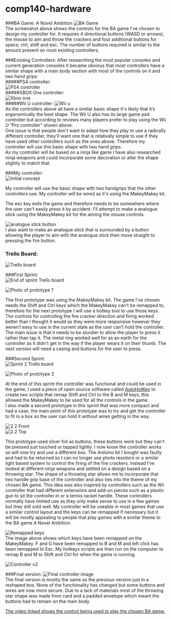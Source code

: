 # comp140-hardware
###BA Game: A Novel Ambition
![BA Game](https://raw.githubusercontent.com/MaddieK19/comp140-hardware/master/Images/BA%20game%20instructions.png)  
The screenshot above shows the controls for the BA game I've chosen to design my controller for. It requires 4 directional buttons (WASD or arrows), the mouse to aim and throw the crackers and four additional buttons for space, ctrl, shift and esc. The number of buttons required is similar to the amount present on most existing controllers.

###Existing Controllers:
After researching the most popular consoles and current generation consoles it became obvious that most controllers have a similar shape with a main body section with most of the controls on it and two hand grips:  
#####PS4 controller:  
![PS4 controller](http://www.evilcontrollers.com/media/catalog/product/cache/1/image/490x351/9df78eab33525d08d6e5fb8d27136e95/p/s/ps4-frontview.png)  
#####XBOX One controller:  
![Xbox one](https://www.evilcontrollers.com/media/catalog/product/cache/1/image/490x351/9df78eab33525d08d6e5fb8d27136e95/x/b/xboxone-frontview-stockblack.png)  
#####Wii U controller:
![Wii u](http://ecx.images-amazon.com/images/I/7115A2m702L._SX522_.jpg)  
As the controllers above all have a similar basic shape it's likely that it’s ergonomically the best shape. The Wii U also has its large game pad controller but according to reviews many players prefer to play using the Wii U “Pro controller” shown above.  
One issue is that people don't want to adapt how they play to use a radically different controller, they'll want one that is relatively simple to use if they have used other controllers such as the ones above.  Therefore my controller will use this basic shape with two hand grips.      
As my controller will be based on a ninja like game I have also researched ninja weapons and could incorporate some decoration or alter the shape slightly to match that.

###My controller:  
![Initial concept](https://raw.githubusercontent.com/MaddieK19/comp140-hardware/master/Images/design.png)

My controller will use the basic shape with two handgrips that the other controllers use. My controller will be wired as it's using the MakeyMakey kit.

The esc key exits the game and therefore needs to be somewhere where the user can't easily press it by accident.
I'll attempt to make a analogue stick using the MakeyMakey kit for the aiming the mouse controls.

![analogue stick button](https://raw.githubusercontent.com/MaddieK19/comp140-hardware/master/Images/js%20button.png)  
I also want to make an analogue stick that is surrounded by a button allowing the player to aim with the analogue stick then move straight to pressing the fire button.

### Trello Board:  
![Trello board](https://raw.githubusercontent.com/MaddieK19/comp140-hardware/master/Images/Trello%20board.PNG)

###First Sprint:  
![End of sprint Trello board](https://raw.githubusercontent.com/MaddieK19/comp140-hardware/master/Images/End%20of%20sprint%201.PNG)
  
![Photo of prototype 1](https://raw.githubusercontent.com/MaddieK19/comp140-hardware/master/Images/Prototype%201.jpg)  

The first prototype was using the MakeyMakey kit. The game I've chosen needs the Shift and Ctrl keys which the MakeyMakey can't be remapped to, therefore for the next prototype I will use a hotkey tool to use those keys.  The controls for controlling the fire cracker direction and firing worked better than I thought it would as they were more responsive however they weren’t easy to use in the current state as the user can’t hold the controller. The main issue is that it needs to be sturdier to allow the player to press it rather than tap it. The metal ring worked well for as an earth for the controller as it didn't get in the way if the player wears it on their thumb. 
The next version will need a casing and buttons for the user to press.


###Second Sprint:  
![Sprint 2 Trello board](https://raw.githubusercontent.com/MaddieK19/comp140-hardware/master/Images/End%20of%20sprint%202.PNG)  

![Photo of prototype 2](https://raw.githubusercontent.com/MaddieK19/comp140-hardware/master/Images/Prototype%202.jpg)    

At the end of this sprint the controller was functional and could be used in the game, I used a piece of open source software called [AutoHotKey](https://autohotkey.com/) to create two scripts that remap Shift and Ctrl to the B and M keys, this allowed the MakeyMakey to be used for all the controls in the game.   
I also made a second prototype in this sprint that was more compact and had a case, the main point of this prototype was to try and get the controller to fit in a box so the user can hold it without wires getting in the way.   

![2.2 Front](https://raw.githubusercontent.com/MaddieK19/comp140-hardware/master/Images/Prototype%202.2%20front.jpg)  
![2.2 Top](https://raw.githubusercontent.com/MaddieK19/comp140-hardware/master/Images/Prototype%202.2%20top.jpg)  

This prototype used silver foil as buttons, these buttons work but they can't be pressed just touched or tapped lightly. 
I now know the controller works so will now try and use a different box. The Arduino kit I bought was faulty and had to be returned so I can no longer use photo resistors or a similar light based system to control the firing of the fire crackers. Instead I’ve looked at different ninja weapons and settled on a design based on a throwing star. The shape of a throwing star allows me to incorporate that two handle grip base of the controller and also ties into the theme of my chosen BA game. This idea was also inspired by controllers such as the Wii controller that had different extensions and add-on pieces such as a plastic gun to sit the controller in or a tennis racket handle. These controllers normally have limited use as they only make sense to use in a few games but they still sold well. My controller will be useable in most games that use a similar control layout and the keys can be remapped if necessary but it will be mostly appealing to people that play games with a similar theme to the BA game A Novel Ambition. 

![Remapped keys](https://raw.githubusercontent.com/MaddieK19/comp140-hardware/master/Images/Remapped%20keys.PNG)  
The image above shows which keys have been remapped on the MakeyMakey. F and G have been remapped to B and M and left click has been remapped to Esc. My hotkeys scripts are then run on the computer to remap B and M to Shift and Ctrl for when the game is running.

![Controller v2](https://raw.githubusercontent.com/MaddieK19/comp140-hardware/master/Images/controller%20v2.png)

###Final version: 
![Final controller image](https://raw.githubusercontent.com/MaddieK19/comp140-hardware/master/Images/Final%20Prototype.jpg)  
The final version is mostly the same as the previous version just in a reshaped box. None of the functionality has changed but some buttons and wires are now more secure. Due to a lack of materials most of the throwing star shape was made from card and a padded envelope which meant the buttons had to remain on the main body.

[The video linked shows the control being used to play the chosen BA game.](https://youtu.be/Q6laW-UWeQs)



